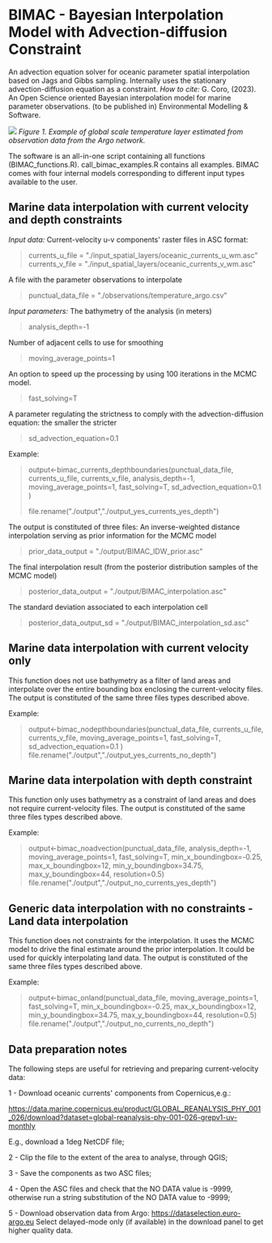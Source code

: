 
# BIMAC - Bayesian Interpolation Model with Advection-diffusion Constraint
An advection equation solver for oceanic parameter spatial interpolation based on Jags and Gibbs sampling. Internally uses the stationary advection-diffusion equation as a constraint.
*How to cite:* G. Coro, (2023). An Open Science oriented Bayesian interpolation model for marine parameter observations. (to be published in) Environmental Modelling & Software.

![](https://github.com/cybprojects65/JagsOceanicSpatialInterpolator/blob/main/global_scale_example.png)
*Figure 1. Example of global scale temperature layer estimated from observation data from the Argo network.* 

The software is an all-in-one script containing all functions (BIMAC_functions.R). call_bimac_examples.R contains all examples.
BIMAC comes with four internal models corresponding to different input types available to the user.

## Marine data interpolation with current velocity and depth constraints
*Input data:*
Current-velocity u-v components' raster files in ASC format:

> currents_u_file = "./input_spatial_layers/oceanic_currents_u_wm.asc"
> currents_v_file = "./input_spatial_layers/oceanic_currents_v_wm.asc"
> 
A file with the parameter observations to interpolate
> punctual_data_file = "./observations/temperature_argo.csv"

*Input parameters:*
The bathymetry of the analysis (in meters)

> analysis_depth=-1

Number of adjacent cells to use for smoothing

> moving_average_points=1

An option to speed up the processing by using 100 iterations in the MCMC model.

> fast_solving=T

A parameter regulating the strictness to comply with the advection-diffusion equation: the smaller the stricter

> sd_advection_equation=0.1

Example:

> output<-bimac_currents_depthboundaries(punctual_data_file,
>                                        currents_u_file,
>                                        currents_v_file,
>                                        analysis_depth=-1,
>                                        moving_average_points=1, 
>                                        fast_solving=T, 
>                                        sd_advection_equation=0.1 )
> 
> file.rename("./output","./output_yes_currents_yes_depth")

The output is constituted of three files:
An inverse-weighted distance interpolation serving as prior information for the MCMC model

> prior_data_output = "./output/BIMAC_IDW_prior.asc"

The final interpolation result (from the posterior distribution samples of the MCMC model)

> posterior_data_output = "./output/BIMAC_interpolation.asc"

The standard deviation associated to each interpolation cell

> posterior_data_output_sd = "./output/BIMAC_interpolation_sd.asc"

## Marine data interpolation with current velocity only
This function does not use bathymetry as a filter of land areas and interpolate over the entire bounding box enclosing the current-velocity files. The output is constituted of the same three files types described above.

Example:

> output<-bimac_nodepthboundaries(punctual_data_file,
                                currents_u_file,
                                currents_v_file, 
                                moving_average_points=1, 
                                fast_solving=T, 
                                sd_advection_equation=0.1
)
file.rename("./output","./output_yes_currents_no_depth")

## Marine data interpolation with depth constraint
This function only uses bathymetry as a constraint of land areas and does not require current-velocity files. The output is constituted of the same three files types described above.

Example:

> output<-bimac_noadvection(punctual_data_file,
                          analysis_depth=-1,
                          moving_average_points=1, 
                          fast_solving=T,
                          min_x_boundingbox=-0.25,
                          max_x_boundingbox=12,
                          min_y_boundingbox=34.75,
                          max_y_boundingbox=44,
                          resolution=0.5)
file.rename("./output","./output_no_currents_yes_depth")

## Generic data interpolation with no constraints - Land data interpolation
This function does not constraints for the interpolation. It uses the MCMC model to drive the final estimate around the prior interpolation. It could be used for quickly interpolating land data. The output is constituted of the same three files types described above.

Example:

> output<-bimac_onland(punctual_data_file,
                     moving_average_points=1, 
                     fast_solving=T,
                     min_x_boundingbox=-0.25,
                     max_x_boundingbox=12,
                     min_y_boundingbox=34.75,
                     max_y_boundingbox=44,
                     resolution=0.5)
file.rename("./output","./output_no_currents_no_depth")

## Data preparation notes
The following steps are useful for retrieving and preparing current-velocity data:

1 - Download oceanic currents' components from Copernicus,e.g.:

https://data.marine.copernicus.eu/product/GLOBAL_REANALYSIS_PHY_001_026/download?dataset=global-reanalysis-phy-001-026-grepv1-uv-monthly

E.g., download a 1deg NetCDF file;

2 - Clip the file to the extent of the area to analyse, through QGIS;

3 - Save the components as two ASC files;

4 - Open the ASC files and check that the NO DATA value is -9999, otherwise run a string substitution of the NO DATA value to -9999;

5 - Download observation data from Argo: https://dataselection.euro-argo.eu
Select delayed-mode only (if available) in the download panel to get higher quality data.
